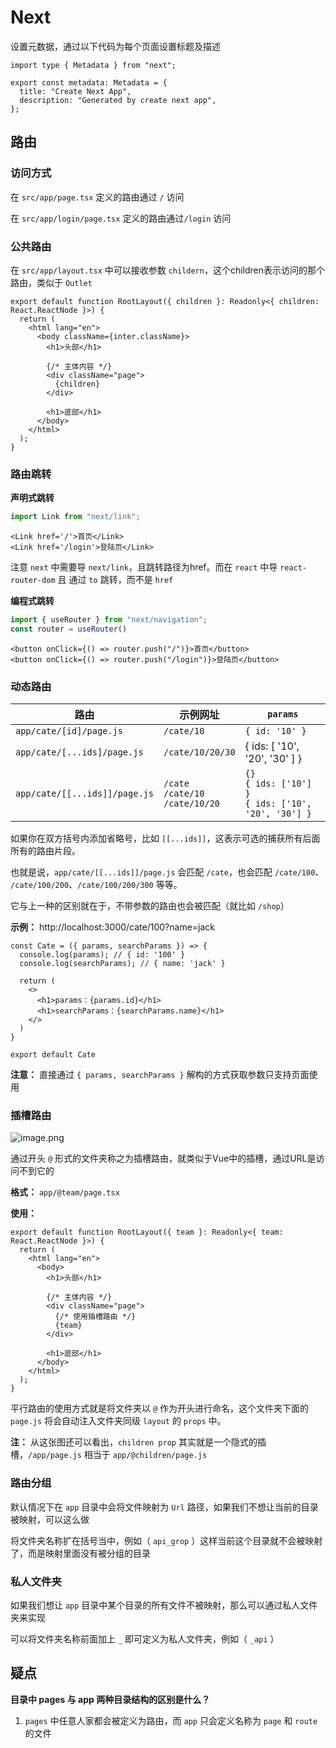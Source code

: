 # Next

设置元数据，通过以下代码为每个页面设置标题及描述

```react
import type { Metadata } from "next";

export const metadata: Metadata = {
  title: "Create Next App",
  description: "Generated by create next app",
};
```



## 路由

### 访问方式

在 `src/app/page.tsx` 定义的路由通过 `/` 访问

在 `src/app/login/page.tsx` 定义的路由通过`/login` 访问



### 公共路由

在 `src/app/layout.tsx` 中可以接收参数 `childern`，这个children表示访问的那个路由，类似于 `Outlet`

```react
export default function RootLayout({ children }: Readonly<{ children: React.ReactNode }>) {
  return (
    <html lang="en">
      <body className={inter.className}>
        <h1>头部</h1>

        {/* 主体内容 */}
        <div className="page">
          {children}
        </div>
        
        <h1>底部</h1>
      </body>
    </html>
  );
}
```



### 路由跳转

**声明式跳转**

```js
import Link from "next/link";
```

```react
<Link href='/'>首页</Link>
<Link href='/login'>登陆页</Link>
```

注意 `next` 中需要导 `next/link`，且跳转路径为href。而在 `react` 中导 `react-router-dom` 且 通过 `to` 跳转，而不是 `href`



**编程式跳转**

```js
import { useRouter } from "next/navigation";
const router = useRouter()
```

```react
<button onClick={() => router.push("/")}>首页</button>
<button onClick={() => router.push("/login")}>登陆页</button>
```



### 动态路由

| 路由                          | 示例网址                                   | `params`                                                     |
| ----------------------------- | ------------------------------------------ | ------------------------------------------------------------ |
| `app/cate/[id]/page.js`       | `/cate/10`                                 | `{ id: '10' }`                                               |
| `app/cate/[...ids]/page.js`   | `/cate/10/20/30`                           | { ids: [ '10', '20', '30' ] }                                |
| `app/cate/[[...ids]]/page.js` | `/cate`<br />`/cate/10`<br />`/cate/10/20` | `{}`<br />`{ ids: ['10'] }`<br />`{ ids: ['10', '20', '30'] }` |

如果你在双方括号内添加省略号，比如 `[[...ids]]`，这表示可选的捕获所有后面所有的路由片段。

也就是说，`app/cate/[[...ids]]/page.js` 会匹配 `/cate`，也会匹配 `/cate/100`、 `/cate/100/200`、`/cate/100/200/300` 等等。

它与上一种的区别就在于，不带参数的路由也会被匹配（就比如 `/shop`）



**示例：** http://localhost:3000/cate/100?name=jack

```react
const Cate = ({ params, searchParams }) => {
  console.log(params); // { id: '100' }
  console.log(searchParams); // { name: 'jack' }

  return (
    <>
      <h1>params：{params.id}</h1>
      <h1>searchParams：{searchParams.name}</h1>
    </>
  )
}

export default Cate
```

**注意：** 直接通过 `{ params, searchParams }` 解构的方式获取参数只支持页面使用



### 插槽路由

![image.png](https://img-blog.csdnimg.cn/img_convert/3627b758fea0f23fe9368ed1533188fe.png)

通过开头 `@` 形式的文件夹称之为插槽路由，就类似于Vue中的插槽，通过URL是访问不到它的

**格式：** `app/@team/page.tsx`

**使用：**

```react
export default function RootLayout({ team }: Readonly<{ team: React.ReactNode }>) {
  return (
    <html lang="en">
      <body>
        <h1>头部</h1>

        {/* 主体内容 */}
        <div className="page">
          {/* 使用插槽路由 */}
          {team}
        </div>

        <h1>底部</h1>
      </body>
    </html>
  );
}
```

平行路由的使用方式就是将文件夹以 `@` 作为开头进行命名，这个文件夹下面的 `page.js` 将会自动注入文件夹同级 `layout` 的 `props` 中。

**注：** 从这张图还可以看出，`children prop` 其实就是一个隐式的插槽，`/app/page.js` 相当于 `app/@children/page.js`



### 路由分组

默认情况下在 `app` 目录中会将文件映射为 `Url` 路径，如果我们不想让当前的目录被映射，可以这么做

将文件夹名称扩在括号当中，例如（ `api_grop` ）这样当前这个目录就不会被映射了，而是映射里面没有被分组的目录



### 私人文件夹

如果我们想让 `app` 目录中某个目录的所有文件不被映射，那么可以通过私人文件夹来实现

可以将文件夹名称前面加上 `_` 即可定义为私人文件夹，例如（ `_api` ）



## 疑点

**目录中 pages 与 app 两种目录结构的区别是什么？**

1. `pages` 中任意人家都会被定义为路由，而 `app` 只会定义名称为 `page` 和 `route` 的文件
